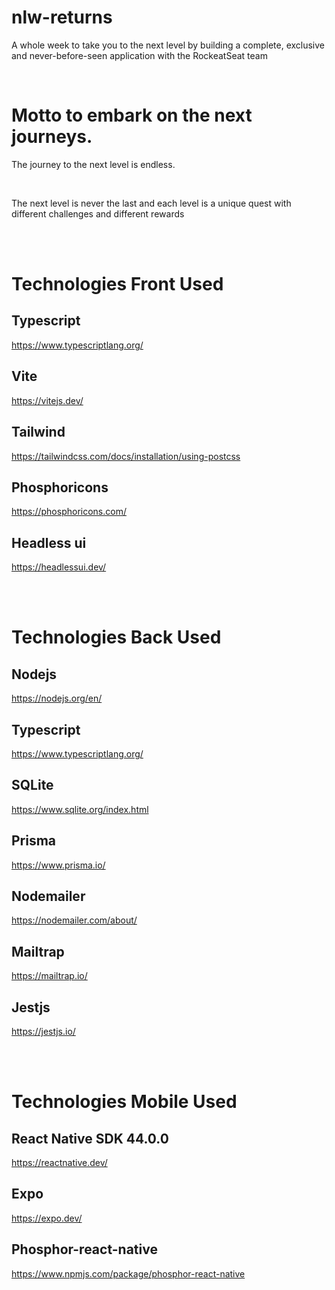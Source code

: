 # nlw-returns
A whole week to take you to the next level by building a complete, exclusive and never-before-seen application with the RockeatSeat team

<br/>

# Motto to embark on the next journeys.
The journey to the next level is endless.

<br/>

The next level is never the last and each level is a unique quest with different challenges and different rewards

<br/><br/>

# Technologies Front Used

## Typescript 
https://www.typescriptlang.org/

## Vite
https://vitejs.dev/

## Tailwind
https://tailwindcss.com/docs/installation/using-postcss

## Phosphoricons
https://phosphoricons.com/

## Headless ui
https://headlessui.dev/

<br/><br/>

# Technologies Back Used

## Nodejs
https://nodejs.org/en/

## Typescript 
https://www.typescriptlang.org/

## SQLite 
https://www.sqlite.org/index.html

## Prisma
https://www.prisma.io/

## Nodemailer
https://nodemailer.com/about/

## Mailtrap
https://mailtrap.io/

## Jestjs
https://jestjs.io/

<br/><br/>

# Technologies Mobile Used

## React Native SDK 44.0.0
https://reactnative.dev/

## Expo
https://expo.dev/


## Phosphor-react-native
https://www.npmjs.com/package/phosphor-react-native